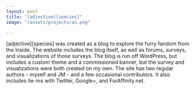 ```yaml
---
layout: post
title: "[adjective][species]"
image: "/assets/projects/as.png"

---
```


\[adjective\]\[species\] was created as a blog to explore the furry fandom from the inside. The website includes the blog itself, as well as forums, surveys, and visualizations of those surveys. The blog is run off WordPress, but includes a custom theme and a commissioned banner, but the survey and visualizations were both created on my own. The site has two regular authors - myself and JM - and a few occasional contributors. It also includes tie-ins with Twitter, Google+, and FurAffinity.net.
